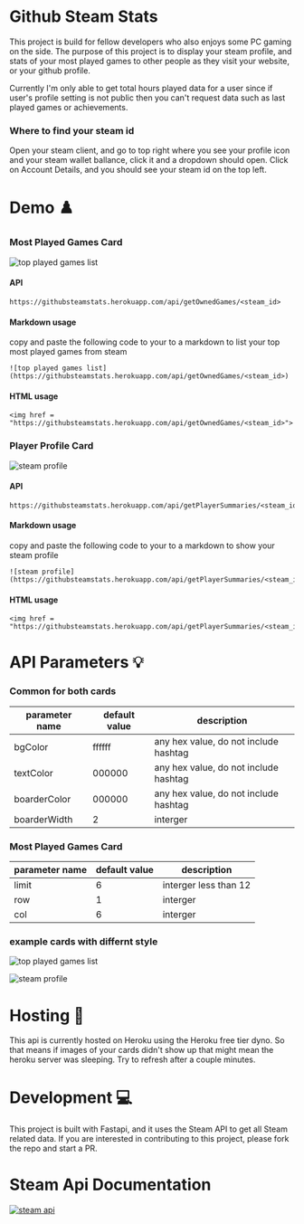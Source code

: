 # Github Steam Stats

This project is build for fellow developers who also enjoys some PC gaming on the side. The purpose of this project is to display your steam profile, and stats of your most played games to other people as they visit your website, or your github profile. 

Currently I'm only able to get total hours played data for a user since if user's profile setting is not public then you can't request data such as last played games or achievements. 

### Where to find your steam id

Open your steam client, and go to top right where you see your profile icon and your steam wallet ballance, click it and a dropdown should open. 
Click on Account Details, and you should see your steam id on the top left. 

# Demo :chess_pawn:

### Most Played Games Card 

![top played games list](https://githubsteamstats.herokuapp.com/api/getOwnedGames/76561198134424238)

#### API

```
https://githubsteamstats.herokuapp.com/api/getOwnedGames/<steam_id>
```

#### Markdown usage

copy and paste the following code to your to a markdown to list your top most played games from steam
```
![top played games list](https://githubsteamstats.herokuapp.com/api/getOwnedGames/<steam_id>)
```

#### HTML usage

```
<img href = "https://githubsteamstats.herokuapp.com/api/getOwnedGames/<steam_id>">
```

### Player Profile Card

![steam profile](https://githubsteamstats.herokuapp.com/api/getPlayerSummaries/76561198134424238)

#### API

```
https://githubsteamstats.herokuapp.com/api/getPlayerSummaries/<steam_id>
```

#### Markdown usage

copy and paste the following code to your to a markdown to show your steam profile
```
![steam profile](https://githubsteamstats.herokuapp.com/api/getPlayerSummaries/<steam_id>)
```

#### HTML usage

```
<img href = "https://githubsteamstats.herokuapp.com/api/getPlayerSummaries/<steam_id>">
```

# API Parameters :bulb:

### Common for both cards

| parameter name | default value | description  |
|---|---|---|
| bgColor  | ffffff | any hex value, do not include hashtag |
| textColor | 000000 |  any hex value, do not include hashtag |
| boarderColor  | 000000 | any hex value, do not include hashtag |
| boarderWidth | 2 |  interger |

### Most Played Games Card 
| parameter name | default value | description  |
|---|---|---|
| limit  | 6 | interger less than 12 |
| row | 1 | interger |
| col  | 6| interger |

### example cards with differnt style

![top played games list](https://githubsteamstats.herokuapp.com/api/getOwnedGames/76561198134424238?bgColor=282a36&textColor=de87be&boarderColor=000000&boarderWidth=1&row=2&col=3)

![steam profile](https://githubsteamstats.herokuapp.com/api/getPlayerSummaries/76561198134424238?bgColor=282a36&textColor=de87be&boarderColor=000000&boarderWidth=4)


# Hosting :electric_plug:

This api is currently hosted on Heroku using the Heroku free tier dyno. So that means if images of your cards didn't show up that might mean the heroku server was sleeping. Try to refresh after a couple minutes.

# Development :computer:

This project is built with Fastapi, and it uses the Steam API to get all Steam related data. If you are interested in contributing to this project, please fork the repo and start a PR. 

# Steam Api Documentation
[![steam api](https://upload.wikimedia.org/wikipedia/commons/thumb/a/ae/Steam_logo.svg/320px-Steam_logo.svg.png)](https://developer.valvesoftware.com/wiki/Steam_Web_API)
